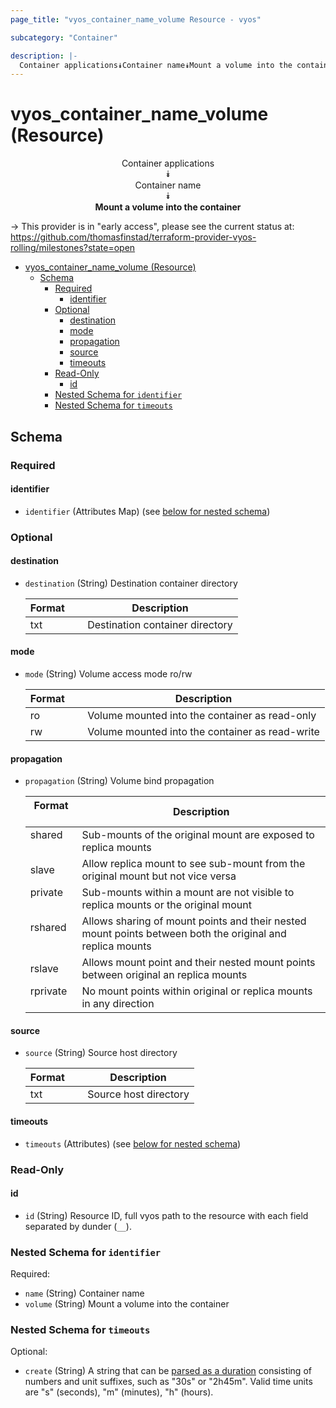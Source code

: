 ```yaml
---
page_title: "vyos_container_name_volume Resource - vyos"

subcategory: "Container"

description: |-
  Container applications⯯Container name⯯Mount a volume into the container
---
```


# vyos_container_name_volume (Resource)
<center>

Container applications  
⯯  
Container name  
⯯  
**Mount a volume into the container**


</center>

-> This provider is in "early access", please see the current status at: https://github.com/thomasfinstad/terraform-provider-vyos-rolling/milestones?state=open

<!--TOC-->

- [vyos_container_name_volume (Resource)](#vyos_container_name_volume-resource)
  - [Schema](#schema)
    - [Required](#required)
      - [identifier](#identifier)
    - [Optional](#optional)
      - [destination](#destination)
      - [mode](#mode)
      - [propagation](#propagation)
      - [source](#source)
      - [timeouts](#timeouts)
    - [Read-Only](#read-only)
      - [id](#id)
    - [Nested Schema for `identifier`](#nested-schema-for-identifier)
    - [Nested Schema for `timeouts`](#nested-schema-for-timeouts)

<!--TOC-->

<!-- schema generated by tfplugindocs -->
## Schema

### Required

#### identifier
- `identifier` (Attributes Map) (see [below for nested schema](#nestedatt--identifier))

### Optional

#### destination
- `destination` (String) Destination container directory

    |  Format  &emsp;|  Description                      |
    |----------|-----------------------------------|
    |  txt     &emsp;|  Destination container directory  |
#### mode
- `mode` (String) Volume access mode ro/rw

    |  Format  &emsp;|  Description                                      |
    |----------|---------------------------------------------------|
    |  ro      &emsp;|  Volume mounted into the container as read-only   |
    |  rw      &emsp;|  Volume mounted into the container as read-write  |
#### propagation
- `propagation` (String) Volume bind propagation

    |  Format    &emsp;|  Description                                                                                                |
    |------------|-------------------------------------------------------------------------------------------------------------|
    |  shared    &emsp;|  Sub-mounts of the original mount are exposed to replica mounts                                             |
    |  slave     &emsp;|  Allow replica mount to see sub-mount from the original mount but not vice versa                            |
    |  private   &emsp;|  Sub-mounts within a mount are not visible to replica mounts or the original mount                          |
    |  rshared   &emsp;|  Allows sharing of mount points and their nested mount points between both the original and replica mounts  |
    |  rslave    &emsp;|  Allows mount point and their nested mount points between original an replica mounts                        |
    |  rprivate  &emsp;|  No mount points within original or replica mounts in any direction                                         |
#### source
- `source` (String) Source host directory

    |  Format  &emsp;|  Description            |
    |----------|-------------------------|
    |  txt     &emsp;|  Source host directory  |
#### timeouts
- `timeouts` (Attributes) (see [below for nested schema](#nestedatt--timeouts))

### Read-Only

#### id
- `id` (String) Resource ID, full vyos path to the resource with each field separated by dunder (`__`).

<a id="nestedatt--identifier"></a>
### Nested Schema for `identifier`

Required:

- `name` (String) Container name
- `volume` (String) Mount a volume into the container


<a id="nestedatt--timeouts"></a>
### Nested Schema for `timeouts`

Optional:

- `create` (String) A string that can be [parsed as a duration](https://pkg.go.dev/time#ParseDuration) consisting of numbers and unit suffixes, such as &#34;30s&#34; or &#34;2h45m&#34;. Valid time units are &#34;s&#34; (seconds), &#34;m&#34; (minutes), &#34;h&#34; (hours).
